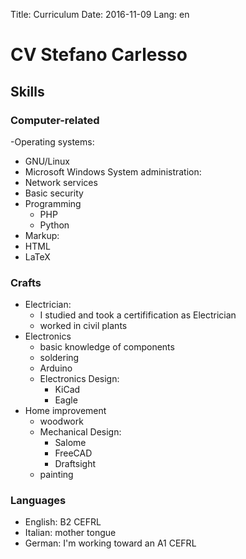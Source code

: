 Title: Curriculum
Date: 2016-11-09
Lang: en

# CV Stefano Carlesso

## Skills

### Computer-related

-Operating systems:
  - GNU/Linux
  - Microsoft Windows
System administration:
  - Network services
  - Basic security
- Programming
  - PHP
  - Python
- Markup:
 - HTML
 - LaTeX

### Crafts

- Electrician:
  - I studied and took a certifification as Electrician
  - worked in civil plants
- Electronics
  - basic knowledge of components
  - soldering
  - Arduino
  - Electronics Design:
    - KiCad
    - Eagle
- Home improvement
  - woodwork
  - Mechanical Design:
    - Salome
    - FreeCAD
    - Draftsight
  - painting

### Languages

- English: B2 CEFRL
- Italian: mother tongue
- German: I'm working toward an A1 CEFRL

<!--## Experience-->

